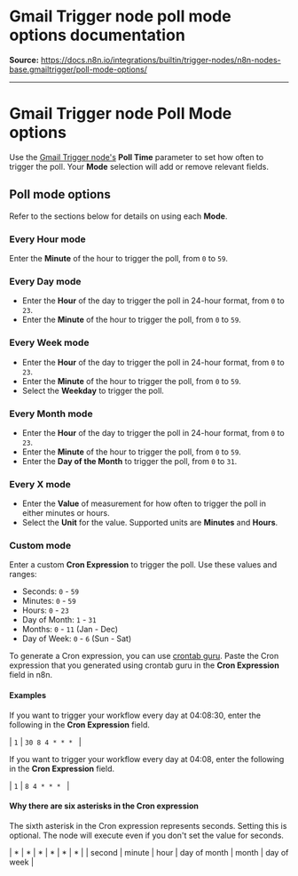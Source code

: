 # Gmail Trigger node poll mode options documentation

**Source:** https://docs.n8n.io/integrations/builtin/trigger-nodes/n8n-nodes-base.gmailtrigger/poll-mode-options/

---

# Gmail Trigger node Poll Mode options

Use the [Gmail Trigger node's](../) **Poll Time** parameter to set how often to trigger the poll. Your **Mode** selection will add or remove relevant fields.

## Poll mode options

Refer to the sections below for details on using each **Mode**.

### Every Hour mode

Enter the **Minute** of the hour to trigger the poll, from `0` to `59`.

### Every Day mode

- Enter the **Hour** of the day to trigger the poll in 24-hour format, from `0` to `23`.
- Enter the **Minute** of the hour to trigger the poll, from `0` to `59`.

### Every Week mode

- Enter the **Hour** of the day to trigger the poll in 24-hour format, from `0` to `23`.
- Enter the **Minute** of the hour to trigger the poll, from `0` to `59`.
- Select the **Weekday** to trigger the poll.

### Every Month mode

- Enter the **Hour** of the day to trigger the poll in 24-hour format, from `0` to `23`.
- Enter the **Minute** of the hour to trigger the poll, from `0` to `59`.
- Enter the **Day of the Month** to trigger the poll, from `0` to `31`.

### Every X mode

- Enter the **Value** of measurement for how often to trigger the poll in either minutes or hours.
- Select the **Unit** for the value. Supported units are **Minutes** and **Hours**.

### Custom mode

Enter a custom **Cron Expression** to trigger the poll. Use these values and ranges:

- Seconds: `0` - `59`
- Minutes: `0` - `59`
- Hours: `0` - `23`
- Day of Month: `1` - `31`
- Months: `0` - `11` (Jan - Dec)
- Day of Week: `0` - `6` (Sun - Sat)

To generate a Cron expression, you can use [crontab guru](https://crontab.guru). Paste the Cron expression that you generated using crontab guru in the **Cron Expression** field in n8n.

#### Examples

If you want to trigger your workflow every day at 04:08:30, enter the following in the **Cron Expression** field.

| ``` 1 ``` | ``` 30 8 4 * * *  ``` |

If you want to trigger your workflow every day at 04:08, enter the following in the **Cron Expression** field.

| ``` 1 ``` | ``` 8 4 * * *  ``` |

#### Why there are six asterisks in the Cron expression

The sixth asterisk in the Cron expression represents seconds. Setting this is optional. The node will execute even if you don't set the value for seconds.

| * | * | * | * | * | * |
| second | minute | hour | day of month | month | day of week |

